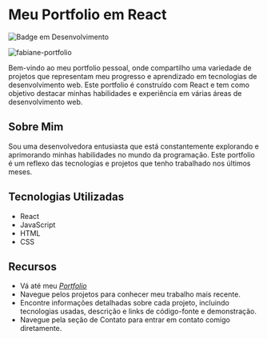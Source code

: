 # Meu Portfolio em React

![Badge em Desenvolvimento](http://img.shields.io/static/v1?label=STATUS&message=EM%20DESENVOLVIMENTO&color=GREEN&style=for-the-badge)

![fabiane-portfolio](https://github.com/FabianeElla/Portfolio/assets/124746177/f6bd4ace-01ff-41e7-98e6-9f54ce051fb2)

<p>Bem-vindo ao meu portfolio pessoal, onde compartilho uma variedade de projetos que representam meu progresso e aprendizado em tecnologias de desenvolvimento web. Este portfolio é construído com React e tem como objetivo destacar minhas habilidades e experiência em várias áreas de desenvolvimento web.</p>

## Sobre Mim

Sou uma desenvolvedora entusiasta que está constantemente explorando e aprimorando minhas habilidades no mundo da programação. Este portfolio é um reflexo das tecnologias e projetos que tenho trabalhado nos últimos meses.

## Tecnologias Utilizadas

* React
* JavaScript
* HTML
* CSS

## Recursos

* Vá até meu *[Portfolio](https://fabiane-portfolio.netlify.app)*
* Navegue pelos projetos para conhecer meu trabalho mais recente.
* Encontre informações detalhadas sobre cada projeto, incluindo tecnologias usadas, descrição e links de código-fonte e demonstração.
* Navegue pela seção de Contato para entrar em contato comigo diretamente.
